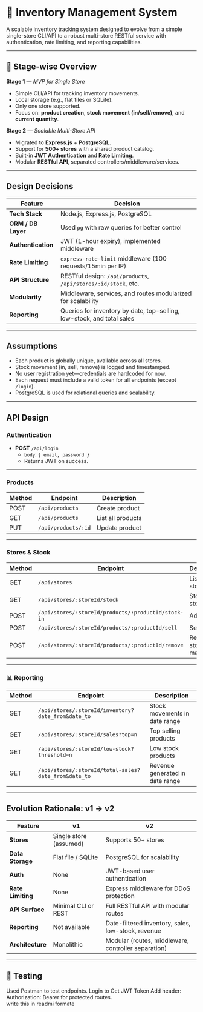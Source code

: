 # 🏪 Inventory Management System

A scalable inventory tracking system designed to evolve from a simple single-store CLI/API to a robust multi-store RESTful service with authentication, rate limiting, and reporting capabilities.

---

## 📌 Stage-wise Overview

 **Stage 1** — _MVP for Single Store_

- Simple CLI/API for tracking inventory movements.
- Local storage (e.g., flat files or SQLite).
- Only one store supported.
- Focus on: **product creation**, **stock movement (in/sell/remove)**, and **current quantity**.

 **Stage 2** — _Scalable Multi-Store API_

- Migrated to **Express.js** + **PostgreSQL**.
- Support for **500+ stores** with a shared product catalog.
- Built-in **JWT Authentication** and **Rate Limiting**.
- Modular **RESTful API**, separated controllers/middleware/services.

---

##  Design Decisions

| Feature               | Decision                                                                 |
|-----------------------|--------------------------------------------------------------------------|
| **Tech Stack**         | Node.js, Express.js, PostgreSQL                                         |
| **ORM / DB Layer**     | Used `pg` with raw queries for better control                           |
| **Authentication**     | JWT (1-hour expiry), implemented middleware                             |
| **Rate Limiting**      | `express-rate-limit` middleware (100 requests/15min per IP)             |
| **API Structure**      | RESTful design: `/api/products`, `/api/stores/:id/stock`, etc.          |
| **Modularity**         | Middleware, services, and routes modularized for scalability            |
| **Reporting**          | Queries for inventory by date, top-selling, low-stock, and total sales  |

---

##  Assumptions

- Each product is globally unique, available across all stores.
- Stock movement (in, sell, remove) is logged and timestamped.
- No user registration yet—credentials are hardcoded for now.
- Each request must include a valid token for all endpoints (except `/login`).
- PostgreSQL is used for relational queries and scalability.

---

##  API Design

### Authentication

- **POST** `/api/login`
  - `body`: `{ email, password }`
  - Returns JWT on success.

---

###  Products

| Method | Endpoint                  | Description              |
|--------|---------------------------|--------------------------|
| POST   | `/api/products`           | Create product           |
| GET    | `/api/products`           | List all products        |
| PUT    | `/api/products/:id`       | Update product           |

---

###  Stores & Stock

| Method | Endpoint                                                          | Description                  |
|--------|-------------------------------------------------------------------|------------------------------|
| GET    | `/api/stores`                                                    | List all stores              |
| GET    | `/api/stores/:storeId/stock`                                     | Stock in a store             |
| POST   | `/api/stores/:storeId/products/:productId/stock-in`              | Add stock                    |
| POST   | `/api/stores/:storeId/products/:productId/sell`                  | Sell product                 |
| POST   | `/api/stores/:storeId/products/:productId/remove`                | Remove stock manually        |

---

### 📊 Reporting

| Method | Endpoint                                              | Description                          |
|--------|-------------------------------------------------------|--------------------------------------|
| GET    | `/api/stores/:storeId/inventory?date_from&date_to`   | Stock movements in date range        |
| GET    | `/api/stores/:storeId/sales?top=n`                   | Top selling products                 |
| GET    | `/api/stores/:storeId/low-stock?threshold=n`         | Low stock products                   |
| GET    | `/api/stores/:storeId/total-sales?date_from&date_to` | Revenue generated in date range      |

---

##  Evolution Rationale: v1 → v2

| Feature              | v1                                       | v2                                                              |
|----------------------|-------------------------------------------|------------------------------------------------------------------|
| **Stores**            | Single store (assumed)                   | Supports 50+ stores                                             |
| **Data Storage**      | Flat file / SQLite                       | PostgreSQL for scalability                                       |
| **Auth**              | None                                     | JWT-based user authentication                                   |
| **Rate Limiting**     | None                                     | Express middleware for DDoS protection                          |
| **API Surface**       | Minimal CLI or REST                      | Full RESTful API with modular routes                            |
| **Reporting**         | Not available                            | Date-filtered inventory, sales, low-stock, revenue              |
| **Architecture**      | Monolithic                               | Modular (routes, middleware, controller separation)             |

---


## 🧪 Testing

Used Postman  to test endpoints.
Login to Get JWT Token
Add header: Authorization: Bearer <token> for protected routes.  
write this in readmi formate 
